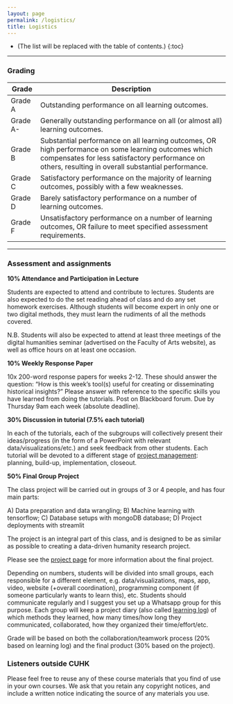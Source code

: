 ```yaml
---
layout: page
permalink: /logistics/
title: Logistics
---
```

* (The list will be replaced with the table of contents.)
  {:toc}

---

### Grading

| Grade   | Description                                                                                                            |
|---------|------------------------------------------------------------------------------------------------------------------------|
| Grade A | Outstanding performance on all learning outcomes.                                                                      |
| Grade A-| Generally outstanding performance on all (or almost all) learning outcomes.                                           |
| Grade B | Substantial performance on all learning outcomes, OR high performance on some learning outcomes which compensates for less satisfactory performance on others, resulting in overall substantial performance. |
| Grade C | Satisfactory performance on the majority of learning outcomes, possibly with a few weaknesses.                         |
| Grade D | Barely satisfactory performance on a number of learning outcomes.                                                      |
| Grade F | Unsatisfactory performance on a number of learning outcomes, OR failure to meet specified assessment requirements.       |

---

### Assessment and assignments

**10% Attendance and Participation in Lecture**

Students are expected to attend and contribute to lectures. Students are also expected to do the set reading ahead of class and do any set homework exercises.  Although students will become expert in only one or two digital methods, they must learn the rudiments of all the methods covered.

N.B. Students will also be expected to attend at least three meetings of the digital humanities seminar (advertised on the Faculty of Arts website), as well as office hours on at least one occasion.

**10% Weekly Response Paper**

10x 200-word response papers for weeks 2-12.  These should answer the question: “How is this week’s tool(s) useful for creating or disseminating historical insights?”  Please answer with reference to the specific skills you have learned from doing the tutorials. Post on Blackboard forum.  Due by Thursday 9am each week (absolute deadline).

**30% Discussion in tutorial (7.5% each tutorial)**

In each of the tutorials, each of the subgroups will collectively present their ideas/progress (in the form of a PowerPoint with relevant data/visualizations/etc.) and seek feedback from other students.   Each tutorial will be devoted to a different stage of [project management](https://hbr.org/2016/11/the-four-phases-of-project-management#:~:text=Whether%20you're%20in%20charge,up%2C%20implementation%2C%20and%20closeout.): planning, build-up, implementation, closeout.

**50% Final Group Project**

The class project will be carried out in groups of 3 or 4 people, and has four main parts: 

A) Data preparation and data wrangling;
B) Machine learning with tensorflow;
C) Database setups with mongoDB database;
D) Project deployments with streamlit

The project is an integral part of this class, and is designed to be as similar as possible to creating a data-driven humanity research project.  


Please see the [project page](google.com) for more information about the final project.

Depending on numbers, students will be divided into small groups, each responsible for a different element, e.g. data/visualizations, maps, app, video, website (+overall coordination), programming component (if someone particularly wants to learn this), etc. Students should communicate regularly and I suggest you set up a Whatsapp group for this purpose.  Each group will keep a project diary (also called [learning log](http://www.knowledge.scot.nhs.uk/media/6877765/lf%20learning%20log.doc?fbclid=IwAR0HCN7bPp7Dx6vUugmVe3KVWvqhPtsO3FjqrW8nuyfygb86zl_yzMtBJf4#:~:text=A%20Learning%20Log%20is%20a,record%20of%20your%20own%20learning.)) of which methods they learned, how many times/how long they communicated, collaborated, how they organized their time/effort/etc.   

Grade will be based on both the collaboration/teamwork process (20% based on learning log) and the final product (30% based on the project).



### Listeners outside CUHK

Please feel free to reuse any of these course materials that you find of use in your own courses.
We ask that you retain any copyright notices, and include a written notice indicating the source of any materials you use.
